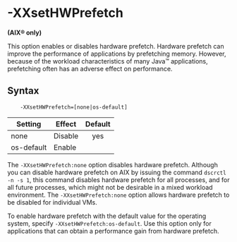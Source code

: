 <!--
* Copyright (c) 2017, 2021 IBM Corp. and others
*
* This program and the accompanying materials are made
* available under the terms of the Eclipse Public License 2.0
* which accompanies this distribution and is available at
* https://www.eclipse.org/legal/epl-2.0/ or the Apache
* License, Version 2.0 which accompanies this distribution and
* is available at https://www.apache.org/licenses/LICENSE-2.0.
*
* This Source Code may also be made available under the
* following Secondary Licenses when the conditions for such
* availability set forth in the Eclipse Public License, v. 2.0
* are satisfied: GNU General Public License, version 2 with
* the GNU Classpath Exception [1] and GNU General Public
* License, version 2 with the OpenJDK Assembly Exception [2].
*
* [1] https://www.gnu.org/software/classpath/license.html
* [2] http://openjdk.java.net/legal/assembly-exception.html
*
* SPDX-License-Identifier: EPL-2.0 OR Apache-2.0 OR GPL-2.0 WITH
* Classpath-exception-2.0 OR LicenseRef-GPL-2.0 WITH Assembly-exception
-->

# -XXsetHWPrefetch  

**(AIX&reg; only)**

This option enables or disables hardware prefetch. Hardware prefetch can improve the performance of applications by prefetching memory. However, because of the workload characteristics of many Java&trade; applications, prefetching often has an adverse effect on performance.

## Syntax

        -XXsetHWPrefetch=[none|os-default]

| Setting    | Effect  | Default                                                                            |
|------------|---------|:----------------------------------------------------------------------------------:|
| none       | Disable | <i class="fa fa-check" aria-hidden="true"></i><span class="sr-only">yes</span> |
| os-default | Enable  |                                                                                    |

The `-XXsetHWPrefetch:none` option disables hardware prefetch. Although you can disable hardware prefetch on AIX by issuing the command `dscrctl -n -s 1`, this command disables hardware prefetch for all processes, and for all future processes, which might not be desirable in a mixed workload environment. The `-XXsetHWPrefetch:none` option allows hardware prefetch to be disabled for individual VMs.

To enable hardware prefetch with the default value for the operating system, specify `-XXsetHWPrefetch:os-default`. Use this option only for applications that can obtain a performance gain from hardware prefetch.



<!-- ==== END OF TOPIC ==== xxsethwprefetch.md ==== -->
